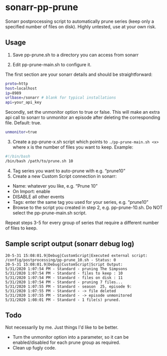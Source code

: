 # sonarr-pp-prune
Sonarr postprocessing script to automatically prune series (keep only a specified number of files on disk).
Highly untested, use at your own risk.

## Usage

1. Save pp-prune.sh to a directory you can access from sonarr

2. Edit pp-prune-main.sh to configure it.

The first section are your sonarr details and should be straightforward:
```bash
proto=http
host=localhost
ip=8989
urlbase=/sonarr # blank for typical installations
api=your_api_key
```
Secondly, set the unmonitor option to true or false. This will make an extra api call to sonarr to unmonitor an episode after deleting the corresponding file. Default: true.
```bash
unmonitor=true
```

3. Create a pp-prune-x.sh script which points to `./pp-prune-main.sh <x>` where x is the number of files you want to keep. Example:
```bash
#!/bin/bash
/bin/bash /path/to/prune.sh 10
```
4. Tag series you want to auto-prune with e.g. “prune10”
5. Create a new Custom Script connection in sonarr:  
  - Name: whatever you like, e.g. “Prune 10”
  - On Import: enable
  - DISABLE all other events
  - Tags: enter the same tag you used for your series, e.g. “prune10”
  - Browse to the script you created in step 2, e.g. pp-prune-10.sh. Do NOT select the pp-prune-main.sh script.
  
Repeat steps 3-5 for every group of series that require a different number of files to keep.

## Sample script output (sonarr debug log)

```
20-5-31 15:08:01.9|Debug|CustomScript|Executed external script: /config/postprocessing/pp-prune_10.sh - Status: 0
20-5-31 15:08:01.9|Debug|CustomScript|Script Output: 
5/31/2020 1:07:54 PM - Standard - pruning The Simpsons
5/31/2020 1:07:54 PM - Standard - files to keep : 10
5/31/2020 1:07:54 PM - Standard - files on disk : 11
5/31/2020 1:07:54 PM - Standard - pruning 7 files...
5/31/2020 1:07:55 PM - Standard - season  25, episode 9:
5/31/2020 1:07:55 PM - Standard - -> file deleted
5/31/2020 1:07:55 PM - Standard - -> episode unmonitored
5/31/2020 1:08:01 PM - Standard - 1 file(s) pruned.
```

## Todo

Not necessarily by me. Just things I'd like to be better.
- Turn the unmonitor option into a parameter, so it can be enabled/disabled for each prune group as required.
- Clean up fugly code.

